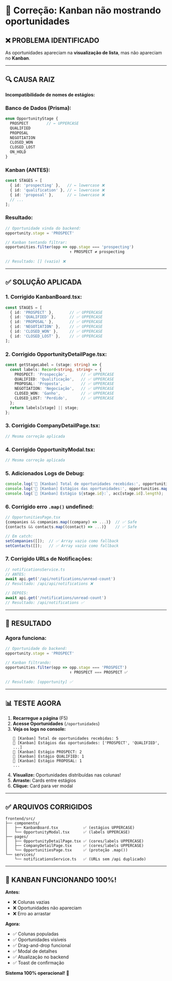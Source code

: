 # 🔧 Correção: Kanban não mostrando oportunidades

## ❌ **PROBLEMA IDENTIFICADO**

As oportunidades apareciam na **visualização de lista**, mas não apareciam no **Kanban**.

---

## 🔍 **CAUSA RAIZ**

**Incompatibilidade de nomes de estágios:**

### **Banco de Dados (Prisma):**
```typescript
enum OpportunityStage {
  PROSPECT        // ← UPPERCASE
  QUALIFIED
  PROPOSAL
  NEGOTIATION
  CLOSED_WON
  CLOSED_LOST
  ON_HOLD
}
```

### **Kanban (ANTES):**
```typescript
const STAGES = [
  { id: 'prospecting' },   // ← lowercase ❌
  { id: 'qualification' }, // ← lowercase ❌
  { id: 'proposal' },      // ← lowercase ❌
  // ...
];
```

### **Resultado:**
```typescript
// Oportunidade vinda do backend:
opportunity.stage = 'PROSPECT'

// Kanban tentando filtrar:
opportunities.filter(opp => opp.stage === 'prospecting')
                            ↑ PROSPECT ≠ prospecting
                            
// Resultado: [] (vazio) ❌
```

---

## ✅ **SOLUÇÃO APLICADA**

### **1. Corrigido KanbanBoard.tsx:**
```typescript
const STAGES = [
  { id: 'PROSPECT' },       // ✅ UPPERCASE
  { id: 'QUALIFIED' },      // ✅ UPPERCASE
  { id: 'PROPOSAL' },       // ✅ UPPERCASE
  { id: 'NEGOTIATION' },    // ✅ UPPERCASE
  { id: 'CLOSED_WON' },     // ✅ UPPERCASE
  { id: 'CLOSED_LOST' },    // ✅ UPPERCASE
];
```

### **2. Corrigido OpportunityDetailPage.tsx:**
```typescript
const getStageLabel = (stage: string) => {
  const labels: Record<string, string> = {
    PROSPECT: 'Prospecção',      // ✅ UPPERCASE
    QUALIFIED: 'Qualificação',   // ✅ UPPERCASE
    PROPOSAL: 'Proposta',        // ✅ UPPERCASE
    NEGOTIATION: 'Negociação',   // ✅ UPPERCASE
    CLOSED_WON: 'Ganho',         // ✅ UPPERCASE
    CLOSED_LOST: 'Perdido',      // ✅ UPPERCASE
  };
  return labels[stage] || stage;
};
```

### **3. Corrigido CompanyDetailPage.tsx:**
```typescript
// Mesma correção aplicada
```

### **4. Corrigido OpportunityModal.tsx:**
```typescript
// Mesma correção aplicada
```

### **5. Adicionados Logs de Debug:**
```typescript
console.log('🎯 [Kanban] Total de oportunidades recebidas:', opportunities.length);
console.log('🎯 [Kanban] Estágios das oportunidades:', opportunities.map(o => o.stage));
console.log(`🎯 [Kanban] Estágio ${stage.id}:`, acc[stage.id].length);
```

### **6. Corrigido erro `.map()` undefined:**
```typescript
// OpportunitiesPage.tsx
{companies && companies.map((company) => ...)}  // ✅ Safe
{contacts && contacts.map((contact) => ...)}    // ✅ Safe

// Em catch:
setCompanies([]);  // ✅ Array vazio como fallback
setContacts([]);   // ✅ Array vazio como fallback
```

### **7. Corrigido URLs de Notificações:**
```typescript
// notificationsService.ts
// ANTES:
await api.get('/api/notifications/unread-count')
// Resultado: /api/api/notifications ❌

// DEPOIS:
await api.get('/notifications/unread-count')
// Resultado: /api/notifications ✅
```

---

## 🎯 **RESULTADO**

### **Agora funciona:**
```typescript
// Oportunidade do backend:
opportunity.stage = 'PROSPECT'

// Kanban filtrando:
opportunities.filter(opp => opp.stage === 'PROSPECT')
                            ↑ PROSPECT === PROSPECT ✅
                            
// Resultado: [opportunity] ✅
```

---

## 📊 **TESTE AGORA**

1. **Recarregue a página** (F5)
2. **Acesse Oportunidades** (`/oportunidades`)
3. **Veja os logs no console:**
   ```
   🎯 [Kanban] Total de oportunidades recebidas: 5
   🎯 [Kanban] Estágios das oportunidades: ['PROSPECT', 'QUALIFIED', ...]
   🎯 [Kanban] Estágio PROSPECT: 2
   🎯 [Kanban] Estágio QUALIFIED: 1
   🎯 [Kanban] Estágio PROPOSAL: 1
   ...
   ```
4. **Visualize:** Oportunidades distribuídas nas colunas!
5. **Arraste:** Cards entre estágios
6. **Clique:** Card para ver modal

---

## ✅ **ARQUIVOS CORRIGIDOS**

```
frontend/src/
├── components/
│   ├── KanbanBoard.tsx           ✅ (estágios UPPERCASE)
│   └── OpportunityModal.tsx      ✅ (labels UPPERCASE)
├── pages/
│   ├── OpportunityDetailPage.tsx ✅ (cores/labels UPPERCASE)
│   ├── CompanyDetailPage.tsx     ✅ (cores/labels UPPERCASE)
│   └── OpportunitiesPage.tsx     ✅ (proteção .map())
└── services/
    └── notificationsService.ts   ✅ (URLs sem /api duplicado)
```

---

## 🎉 **KANBAN FUNCIONANDO 100%!**

**Antes:**
- ❌ Colunas vazias
- ❌ Oportunidades não apareciam
- ❌ Erro ao arrastar

**Agora:**
- ✅ Colunas populadas
- ✅ Oportunidades visíveis
- ✅ Drag-and-drop funcional
- ✅ Modal de detalhes
- ✅ Atualização no backend
- ✅ Toast de confirmação

**Sistema 100% operacional!** 🚀




